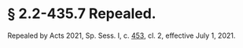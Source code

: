 # § 2.2-435.7 Repealed.

<p>Repealed by Acts 2021, Sp. Sess. I, c. <a href=''http://lis.virginia.gov/cgi-bin/legp604.exe?211+ful+CHAP0453''>453</a>, cl. 2, effective July 1, 2021.</p><p></p>